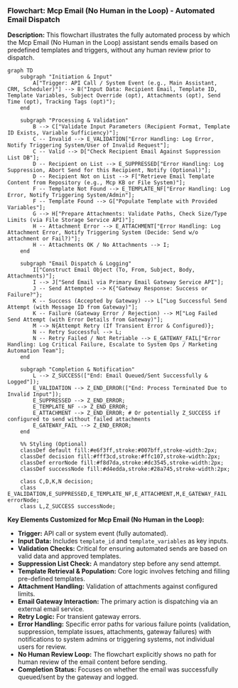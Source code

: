 ### Flowchart: Mcp Email (No Human in the Loop) - Automated Email Dispatch

**Description:** This flowchart illustrates the fully automated process by which the Mcp Email (No Human in the Loop) assistant sends emails based on predefined templates and triggers, without any human review prior to dispatch.

```mermaid
graph TD
    subgraph "Initiation & Input"
        A["Trigger: API Call / System Event (e.g., Main Assistant, CRM, Scheduler)"] --> B("Input Data: Recipient Email, Template ID, Template Variables, Subject Override (opt), Attachments (opt), Send Time (opt), Tracking Tags (opt)");
    end

    subgraph "Processing & Validation"
        B --> C["Validate Input Parameters (Recipient Format, Template ID Exists, Variable Sufficiency)"];
        C -- Invalid --> E_VALIDATION["Error Handling: Log Error, Notify Triggering System/User of Invalid Request"];
        C -- Valid --> D["Check Recipient Email Against Suppression List DB"];
        D -- Recipient on List --> E_SUPPRESSED["Error Handling: Log Suppression, Abort Send for this Recipient, Notify (Optional)"];
        D -- Recipient Not on List --> F["Retrieve Email Template Content from Repository (e.g., Mcp KB or File System)"];
        F -- Template Not Found --> E_TEMPLATE_NF["Error Handling: Log Error, Notify Triggering System/Admin"];
        F -- Template Found --> G["Populate Template with Provided Variables"];
        G --> H["Prepare Attachments: Validate Paths, Check Size/Type Limits (via File Storage Service API)"];
        H -- Attachment Error --> E_ATTACHMENT["Error Handling: Log Attachment Error, Notify Triggering System (Decide: Send w/o attachment or Fail?)"];
        H -- Attachments OK / No Attachments --> I;
    end

    subgraph "Email Dispatch & Logging"
        I["Construct Email Object (To, From, Subject, Body, Attachments)"];
        I --> J["Send Email via Primary Email Gateway Service API"];
        J -- Send Attempted --> K{"Gateway Response: Success or Failure?"};
        K -- Success (Accepted by Gateway) --> L["Log Successful Send Attempt (with Message ID from Gateway)"];
        K -- Failure (Gateway Error / Rejection) --> M["Log Failed Send Attempt (with Error Details from Gateway)"];
        M --> N{Attempt Retry (If Transient Error & Configured)};
        N -- Retry Successful --> L;
        N -- Retry Failed / Not Retriable --> E_GATEWAY_FAIL["Error Handling: Log Critical Failure, Escalate to System Ops / Marketing Automation Team"];
    end

    subgraph "Completion & Notification"
        L --> Z_SUCCESS(["End: Email Queued/Sent Successfully & Logged"]);
        E_VALIDATION --> Z_END_ERROR(["End: Process Terminated Due to Invalid Input"]);
        E_SUPPRESSED --> Z_END_ERROR;
        E_TEMPLATE_NF --> Z_END_ERROR;
        E_ATTACHMENT --> Z_END_ERROR; # Or potentially Z_SUCCESS if configured to send without failed attachments
        E_GATEWAY_FAIL --> Z_END_ERROR;
    end

    %% Styling (Optional)
    classDef default fill:#e6f3ff,stroke:#007bff,stroke-width:2px;
    classDef decision fill:#fff3cd,stroke:#ffc107,stroke-width:2px;
    classDef errorNode fill:#f8d7da,stroke:#dc3545,stroke-width:2px;
    classDef successNode fill:#d4edda,stroke:#28a745,stroke-width:2px;

    class C,D,K,N decision;
    class E_VALIDATION,E_SUPPRESSED,E_TEMPLATE_NF,E_ATTACHMENT,M,E_GATEWAY_FAIL errorNode;
    class L,Z_SUCCESS successNode;
```

**Key Elements Customized for Mcp Email (No Human in the Loop):**
*   **Trigger:** API call or system event (fully automated).
*   **Input Data:** Includes `template_id` and `template_variables` as key inputs.
*   **Validation Checks:** Critical for ensuring automated sends are based on valid data and approved templates.
*   **Suppression List Check:** A mandatory step before any send attempt.
*   **Template Retrieval & Population:** Core logic involves fetching and filling pre-defined templates.
*   **Attachment Handling:** Validation of attachments against configured limits.
*   **Email Gateway Interaction:** The primary action is dispatching via an external email service.
*   **Retry Logic:** For transient gateway errors.
*   **Error Handling:** Specific error paths for various failure points (validation, suppression, template issues, attachments, gateway failures) with notifications to system admins or triggering systems, not individual users for review.
*   **No Human Review Loop:** The flowchart explicitly shows no path for human review of the email content before sending.
*   **Completion Status:** Focuses on whether the email was successfully queued/sent by the gateway and logged.

